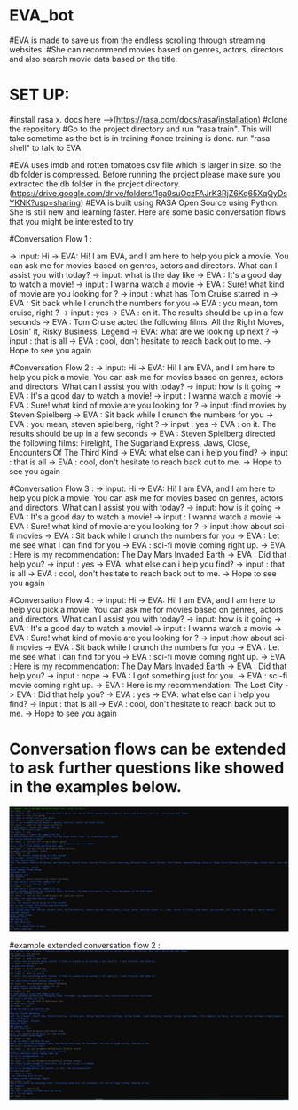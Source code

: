 # EVA_bot
#EVA is made to save us from the endless scrolling through streaming websites. 
#She can recommend movies based on genres, actors, directors and also search movie data based on the title.

# SET UP:
  #install rasa x. docs here -->(https://rasa.com/docs/rasa/installation) 
  #clone the repository
  #Go to the project directory and run "rasa train". This will take sometime as the bot is in training
  #once training is done. run "rasa shell" to talk to EVA.

#EVA uses imdb and rotten tomatoes csv file which is larger in size. so the db folder is compressed. Before running the project please make sure you extracted the db folder in the project directory.(https://drive.google.com/drive/folders/1ga0suOczFAJrK3RjZ6Kq65XqQyDsYKNK?usp=sharing)
#EVA is built using RASA Open Source using Python. She is still new and learning faster. Here are some basic conversation flows that you might be interested to try

#Conversation Flow 1 :

-> input: Hi
-> EVA: Hi! I am EVA, and I am here to help you pick a movie. You can ask me for movies based on genres, actors and directors. What can I assist you with today?
-> input: what is the day like
-> EVA :  It's a good day to watch a movie!
-> input : I wanna watch a movie
-> EVA : Sure! what kind of movie are you looking for ?
-> input : what has Tom Cruise starred in
-> EVA : Sit back while I crunch the numbers for you
-> EVA : you mean, tom cruise, right ?
-> input : yes
-> EVA : on it. The results should be up in a few seconds
-> EVA : Tom Cruise acted the following films: All the Right Moves, Losin' it, Risky Business, Legend
-> EVA: what are we looking up next ? 
-> input : that is all
-> EVA : cool, don't hesitate to reach back out to me.
-> Hope to see you again

#Conversation Flow 2 :
-> input: Hi
-> EVA: Hi! I am EVA, and I am here to help you pick a movie. You can ask me for movies based on genres, actors and directors. What can I assist you with today?
-> input: how is it going
-> EVA :  It's a good day to watch a movie!
-> input : I wanna watch a movie
-> EVA : Sure! what kind of movie are you looking for ?
-> input :find movies by Steven Spielberg
-> EVA : Sit back while I crunch the numbers for you
-> EVA : you mean, steven spielberg, right ?
-> input : yes
-> EVA : on it. The results should be up in a few seconds
-> EVA : Steven Spielberg directed the following films: Firelight, The Sugarland Express, Jaws, Close, Encounters Of The Third Kind
-> EVA: what else can i help you find? 
-> input : that is all
-> EVA : cool, don't hesitate to reach back out to me.
-> Hope to see you again

#Conversation Flow 3 :
-> input: Hi
-> EVA: Hi! I am EVA, and I am here to help you pick a movie. You can ask me for movies based on genres, actors and directors. What can I assist you with today?
-> input: how is it going
-> EVA :  It's a good day to watch a movie!
-> input : I wanna watch a movie
-> EVA : Sure! what kind of movie are you looking for ?
-> input :how about sci-fi movies
-> EVA : Sit back while I crunch the numbers for you
-> EVA : Let me see what I can find for you
-> EVA : sci-fi movie coming right up.
-> EVA : Here is my recommendation: The Day Mars Invaded Earth
-> EVA : Did that help you?
-> input : yes
-> EVA: what else can i help you find? 
-> input : that is all
-> EVA : cool, don't hesitate to reach back out to me.
-> Hope to see you again

#Conversation Flow 4 :
-> input: Hi
-> EVA: Hi! I am EVA, and I am here to help you pick a movie. You can ask me for movies based on genres, actors and directors. What can I assist you with today?
-> input: how is it going
-> EVA :  It's a good day to watch a movie!
-> input : I wanna watch a movie
-> EVA : Sure! what kind of movie are you looking for ?
-> input :how about sci-fi movies
-> EVA : Sit back while I crunch the numbers for you
-> EVA : Let me see what I can find for you
-> EVA : sci-fi movie coming right up.
-> EVA : Here is my recommendation: The Day Mars Invaded Earth
-> EVA : Did that help you?
-> input : nope
-> EVA : I got something just for you.
-> EVA : sci-fi movie coming right up.
-> EVA : Here is my recommendation: The Lost City
-> EVA : Did that help you?
-> EVA : yes
-> EVA: what else can i help you find? 
-> input : that is all
-> EVA : cool, don't hesitate to reach back out to me.
-> Hope to see you again

# Conversation flows can be extended to ask further questions like showed in the examples below.
![alt text](./sample%20conversation%20flows/flow_actor_extended.png)

#example extended conversation flow 2 :
![alt text](./sample%20conversation%20flows/flow_1.png)
